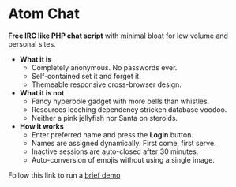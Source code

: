 # Atom Chat

**Free IRC like PHP chat script** with minimal bloat for low volume and personal sites.

- **What it is**
    - Completely anonymous. No passwords ever.
    - Self-contained set it and forget it.
    - Themeable responsive cross-browser design.
- **What it is not**
    - Fancy hyperbole gadget with more bells than whistles.
    - Resources leeching dependency stricken database voodoo.
    - Neither a pink jellyfish nor Santa on steroids.
- **How it works**
    - Enter preferred name and press the **Login** button.
    - Names are assigned dynamically. First come, first serve.
    - Inactive sessions are auto-closed after 30 minutes.
    - Auto-conversion of emojis without using a single image.

Follow this link to run a [brief demo](http://phclaus.com/demo/atomchat/)